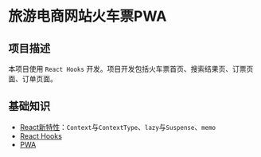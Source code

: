 # 旅游电商网站火车票PWA

## 项目描述

本项目使用 `React Hooks` 开发。项目开发包括火车票首页、搜索结果页、订票页面、订单页面。

## 基础知识

+ [React新特性](./readme/react_new.md)：`Context`与`ContextType`、`lazy`与`Suspense`、`memo`
+ [React Hooks](./readme/react_hooks.md)
+ [PWA](./readme/pwa.md)
